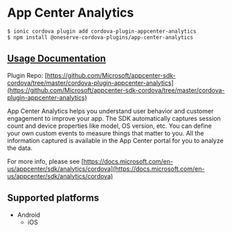 # App Center Analytics

```text
$ ionic cordova plugin add cordova-plugin-appcenter-analytics
$ npm install @oneserve-cordova-plugins/app-center-analytics
```

## [Usage Documentation](https://oneserve.gitbook.io/oneserve-cordova-plugins/plugins/app-center-analytics/)

Plugin Repo: [https://github.com/Microsoft/appcenter-sdk-cordova/tree/master/cordova-plugin-appcenter-analytics](https://github.com/Microsoft/appcenter-sdk-cordova/tree/master/cordova-plugin-appcenter-analytics)

App Center Analytics helps you understand user behavior and customer engagement to improve your app. The SDK automatically captures session count and device properties like model, OS version, etc. You can define your own custom events to measure things that matter to you. All the information captured is available in the App Center portal for you to analyze the data.

For more info, please see [https://docs.microsoft.com/en-us/appcenter/sdk/analytics/cordova](https://docs.microsoft.com/en-us/appcenter/sdk/analytics/cordova)

## Supported platforms

* Android
  * iOS

